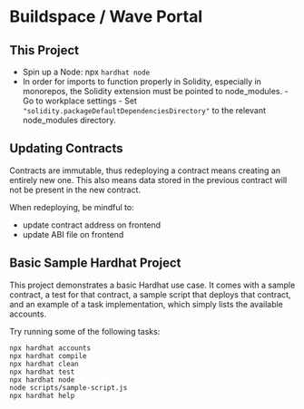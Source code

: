 # Buildspace / Wave Portal

## This Project

- Spin up a Node: npx ```hardhat node```
- In order for imports to function properly in Solidity, especially in monorepos, the Solidity extension must be pointed to node_modules.
        - Go to workplace settings
        - Set ```"solidity.packageDefaultDependenciesDirectory"``` to the relevant node_modules directory.

## Updating Contracts

Contracts are immutable, thus redeploying a contract means creating an entirely new one. This also means data stored in the previous contract will not be present in the new contract.

When redeploying, be mindful to:

- update contract address on frontend
- update ABI file on frontend

## Basic Sample Hardhat Project

This project demonstrates a basic Hardhat use case. It comes with a sample contract, a test for that contract, a sample script that deploys that contract, and an example of a task implementation, which simply lists the available accounts.

Try running some of the following tasks:

```shell
npx hardhat accounts
npx hardhat compile
npx hardhat clean
npx hardhat test
npx hardhat node
node scripts/sample-script.js
npx hardhat help
```
